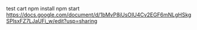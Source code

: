 test cart
npm install
npm start
https://docs.google.com/document/d/1bMvP8jUsOIU4Cv2EGF6mNLgHSkgSPlsxFZ7LJaUFi_w/edit?usp=sharing
